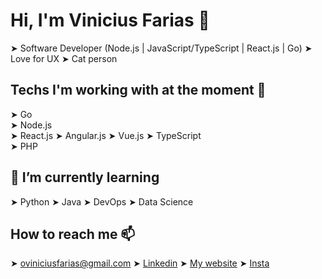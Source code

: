 # Hi, I'm Vinicius Farias 👋

➤ Software Developer (Node.js | JavaScript/TypeScript | React.js | Go)
➤ Love for UX
➤ Cat person

## Techs I'm working with at the moment 🔭
➤ Go  
➤ Node.js  
➤ React.js
➤ Angular.js
➤ Vue.js
➤ TypeScript  
➤ PHP

## 🌱 I’m currently learning
➤ Python
➤ Java
➤ DevOps
➤ Data Science

## How to reach me 📫
➤ oviniciusfarias@gmail.com
➤ [Linkedin](https://linkedin.com/in/oviniciusfarias)
➤ [My website](https://oviniciusfarias.com.br)
➤ [Insta](https://www.instagram.com/oviniciusfarias/profilecard/)
